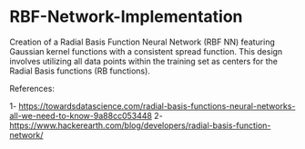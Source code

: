 # RBF-Network-Implementation
Creation of a Radial Basis Function Neural Network (RBF NN) featuring Gaussian kernel functions with a consistent spread function. This design involves utilizing all data points within the training set as centers for the Radial Basis functions (RB functions).

References:

1- https://towardsdatascience.com/radial-basis-functions-neural-networks-all-we-need-to-know-9a88cc053448
2- https://www.hackerearth.com/blog/developers/radial-basis-function-network/
